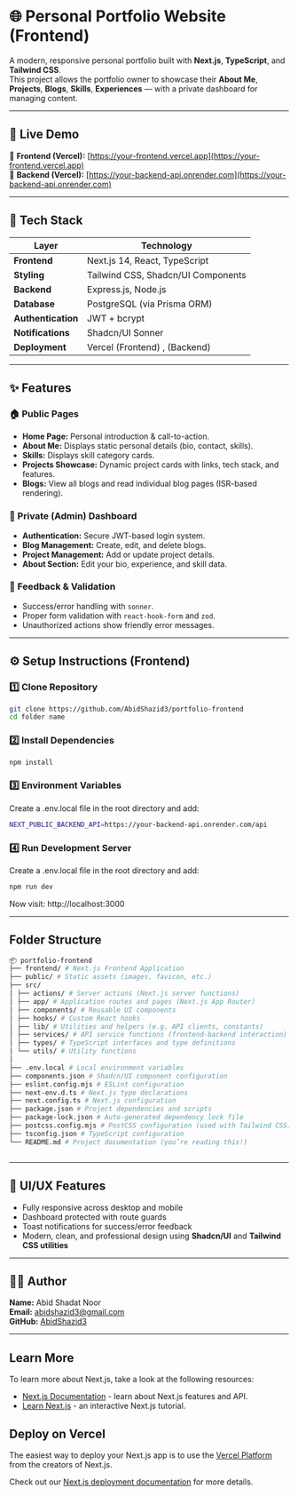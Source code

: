 # 🌐 Personal Portfolio Website (Frontend)

A modern, responsive personal portfolio built with **Next.js**, **TypeScript**, and **Tailwind CSS**.  
This project allows the portfolio owner to showcase their **About Me**, **Projects**, **Blogs**, **Skills**, **Experiences** — with a private dashboard for managing content.

---

## 🚀 Live Demo

🔗 **Frontend (Vercel):** [https://your-frontend.vercel.app](https://your-frontend.vercel.app)  
🔗 **Backend (Vercel):** [https://your-backend-api.onrender.com](https://your-backend-api.onrender.com)

---

## 🧩 Tech Stack

| Layer | Technology |
|-------|-------------|
| **Frontend** | Next.js 14, React, TypeScript |
| **Styling** | Tailwind CSS, Shadcn/UI Components |
| **Backend** | Express.js, Node.js |
| **Database** | PostgreSQL (via Prisma ORM) |
| **Authentication** | JWT + bcrypt |
| **Notifications** | Shadcn/UI Sonner |
| **Deployment** | Vercel (Frontend) , (Backend) |

---

## ✨ Features

### 🏠 Public Pages
- **Home Page:** Personal introduction & call-to-action.
- **About Me:** Displays static personal details (bio, contact, skills).
- **Skills:** Displays skill category cards.
- **Projects Showcase:** Dynamic project cards with links, tech stack, and features.
- **Blogs:** View all blogs and read individual blog pages (ISR-based rendering).

### 🔐 Private (Admin) Dashboard
- **Authentication:** Secure JWT-based login system.
- **Blog Management:** Create, edit, and delete blogs.
- **Project Management:** Add or update project details.
- **About Section:** Edit your bio, experience, and skill data.

### 💬 Feedback & Validation
- Success/error handling with `sonner`.
- Proper form validation with `react-hook-form` and `zod`.
- Unauthorized actions show friendly error messages.

---
## ⚙️ Setup Instructions (Frontend)

### 1️⃣ Clone Repository
```bash
git clone https://github.com/AbidShazid3/portfolio-frontend
cd folder name
```

### 2️⃣ Install Dependencies
```bash
npm install
```

### 3️⃣ Environment Variables

Create a .env.local file in the root directory and add:
```bash
NEXT_PUBLIC_BACKEND_API=https://your-backend-api.onrender.com/api
```

### 4️⃣ Run Development Server

Create a .env.local file in the root directory and add:
```bash
npm run dev
```
Now visit: http://localhost:3000

---
## Folder Structure
```bash
📦 portfolio-frontend
├── frontend/ # Next.js Frontend Application
├── public/ # Static assets (images, favicon, etc.)
├── src/
│ ├── actions/ # Server actions (Next.js server functions)
│ ├── app/ # Application routes and pages (Next.js App Router)
│ ├── components/ # Reusable UI components
│ ├── hooks/ # Custom React hooks
│ ├── lib/ # Utilities and helpers (e.g. API clients, constants)
│ ├── services/ # API service functions (frontend-backend interaction)
│ ├── types/ # TypeScript interfaces and type definitions
│ └── utils/ # Utility functions
│
├── .env.local # Local environment variables
├── components.json # Shadcn/UI component configuration
├── eslint.config.mjs # ESLint configuration
├── next-env.d.ts # Next.js type declarations
├── next.config.ts # Next.js configuration
├── package.json # Project dependencies and scripts
├── package-lock.json # Auto-generated dependency lock file
├── postcss.config.mjs # PostCSS configuration (used with Tailwind CSS)
├── tsconfig.json # TypeScript configuration
└── README.md # Project documentation (you’re reading this!)



```
---

## 🎨 UI/UX Features

- Fully responsive across desktop and mobile  
- Dashboard protected with route guards  
- Toast notifications for success/error feedback  
- Modern, clean, and professional design using **Shadcn/UI** and **Tailwind CSS utilities**

---

## 👨‍💻 Author

**Name:** Abid Shadat Noor  
**Email:** abidshazid3@gmail.com  
**GitHub:** [AbidShazid3](https://github.com/AbidShazid3)

---

## Learn More

To learn more about Next.js, take a look at the following resources:

- [Next.js Documentation](https://nextjs.org/docs) - learn about Next.js features and API.
- [Learn Next.js](https://nextjs.org/learn) - an interactive Next.js tutorial.

## Deploy on Vercel

The easiest way to deploy your Next.js app is to use the [Vercel Platform](https://vercel.com/new?utm_medium=default-template&filter=next.js&utm_source=create-next-app&utm_campaign=create-next-app-readme) from the creators of Next.js.

Check out our [Next.js deployment documentation](https://nextjs.org/docs/app/building-your-application/deploying) for more details.
